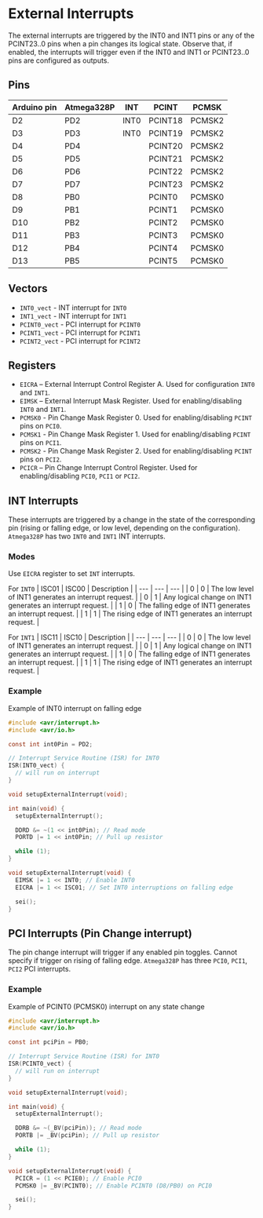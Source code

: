# External Interrupts
The external interrupts are triggered by the INT0 and INT1 pins or any of the PCINT23..0 pins when a pin changes its logical state. Observe that, if enabled, the interrupts will trigger even if the INT0 and INT1 or PCINT23..0 pins are configured as outputs. 

## Pins
| Arduino pin | Atmega328P | INT | PCINT | PCMSK |
| --- | --- | --- | --- | --- |
| D2 | PD2 | INT0 | PCINT18 | PCMSK2 |
| D3 | PD3 | INT0 | PCINT19 | PCMSK2 |
| D4 | PD4 | | PCINT20 | PCMSK2 |
| D5 | PD5 | | PCINT21 | PCMSK2 |
| D6 | PD6 | | PCINT22 | PCMSK2 |
| D7 | PD7 | | PCINT23 | PCMSK2 |
| D8 | PB0 | | PCINT0 | PCMSK0 |
| D9 | PB1 | | PCINT1 | PCMSK0 |
| D10 | PB2 | | PCINT2 | PCMSK0 |
| D11 | PB3 | | PCINT3 | PCMSK0 |
| D12 | PB4 | | PCINT4 | PCMSK0 |
| D13 | PB5 | | PCINT5 | PCMSK0 |

## Vectors
- `INT0_vect` - INT interrupt for `INT0`
- `INT1_vect` - INT interrupt for `INT1`
- `PCINT0_vect` - PCI interrupt for `PCINT0`
- `PCINT1_vect` - PCI interrupt for `PCINT1`
- `PCINT2_vect` - PCI interrupt for `PCINT2`

## Registers
- `EICRA` – External Interrupt Control Register A. Used for configuration `INT0` and `INT1`.
- `EIMSK` – External Interrupt Mask Register. Used for enabling/disabling `INT0` and `INT1`.
- `PCMSK0` - Pin Change Mask Register 0. Used for enabling/disabling `PCINT` pins on `PCI0`.
- `PCMSK1` - Pin Change Mask Register 1. Used for enabling/disabling `PCINT` pins on `PCI1`.
- `PCMSK2` - Pin Change Mask Register 2. Used for enabling/disabling `PCINT` pins on `PCI2`.
- `PCICR` – Pin Change Interrupt Control Register. Used for enabling/disabling `PCI0`, `PCI1` or `PCI2`.

## INT Interrupts
These interrupts are triggered by a change in the state of the corresponding pin (rising or falling edge, or low level, depending on the configuration). `Atmega328P` has two `INT0` and `INT1` INT interrupts.

### Modes
Use `EICRA` register to set `INT` interrupts.

For `INT0` 
| ISC01 | ISC00 | Description |
| --- | --- | --- |
| 0 | 0 | The low level of INT1 generates an interrupt request. |
| 0 | 1 | Any logical change on INT1 generates an interrupt request. |
| 1 | 0 | The falling edge of INT1 generates an interrupt request. |
| 1 | 1 | The rising edge of INT1 generates an interrupt request. |

For `INT1` 
| ISC11 | ISC10 | Description |
| --- | --- | --- |
| 0 | 0 | The low level of INT1 generates an interrupt request. |
| 0 | 1 | Any logical change on INT1 generates an interrupt request. |
| 1 | 0 | The falling edge of INT1 generates an interrupt request. |
| 1 | 1 | The rising edge of INT1 generates an interrupt request. |

### Example 
Example of INT0 interrupt on falling edge
```c
#include <avr/interrupt.h>
#include <avr/io.h>

const int int0Pin = PD2;

// Interrupt Service Routine (ISR) for INT0
ISR(INT0_vect) {
  // will run on interrupt
}

void setupExternalInterrupt(void);

int main(void) {
  setupExternalInterrupt();

  DDRD &= ~(1 << int0Pin); // Read mode
  PORTD |= 1 << int0Pin; // Pull up resistor

  while (1);
}

void setupExternalInterrupt(void) {
  EIMSK |= 1 << INT0; // Enable INT0
  EICRA |= 1 << ISC01; // Set INT0 interruptions on falling edge

  sei();
} 
```

## PCI Interrupts (Pin Change interrupt)
The pin change interrupt will trigger if any enabled pin toggles. Cannot specify if trigger on rising of falling edge.
`Atmega328P` has three `PCI0`, `PCI1`, `PCI2` PCI interrupts.

### Example
Example of PCINT0 (PCMSK0) interrupt on any state change
```c
#include <avr/interrupt.h>
#include <avr/io.h>

const int pciPin = PB0;

// Interrupt Service Routine (ISR) for INT0
ISR(PCINT0_vect) {
  // will run on interrupt
}

void setupExternalInterrupt(void);

int main(void) {
  setupExternalInterrupt();

  DDRB &= ~(_BV(pciPin)); // Read mode
  PORTB |= _BV(pciPin); // Pull up resistor

  while (1);
}

void setupExternalInterrupt(void) {
  PCICR = (1 << PCIE0); // Enable PCI0
  PCMSK0 |= _BV(PCINT0); // Enable PCINT0 (D8/PB0) on PCI0

  sei();
} 
```


